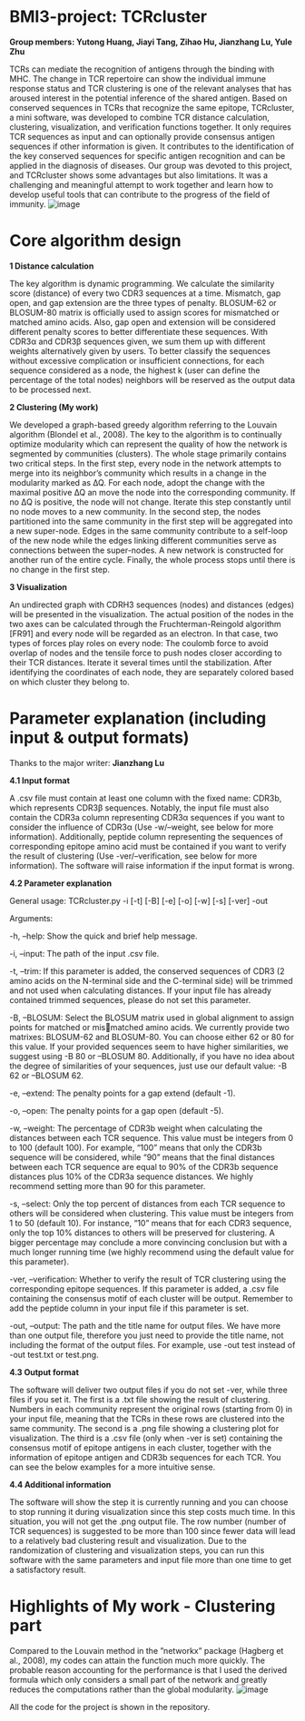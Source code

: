 # BMI3-project: **TCRcluster**
**Group members: Yutong Huang, Jiayi Tang, Zihao Hu, Jianzhang Lu, Yule Zhu**

TCRs can mediate the recognition of antigens through the binding with MHC. The change in TCR repertoire can show the individual immune response status and TCR clustering is one of the relevant analyses that has aroused interest in the potential inference of the shared antigen. Based on conserved sequences in TCRs that recognize the same epitope, TCRcluster, a mini software, was developed to combine TCR distance calculation, clustering, visualization, and verification functions together. It only requires TCR sequences as input and can optionally provide consensus antigen sequences if other information is given. It contributes to the identification of the key conserved sequences for specific antigen recognition and can be applied in the diagnosis of diseases. Our group was devoted to this project, and TCRcluster shows some advantages but also limitations. It was a challenging and meaningful attempt to work together and learn how to develop useful tools that can contribute to the progress of the field of immunity.
![image](https://github.com/HuangYutong2021/BMI3-project/assets/79962064/490a2052-6c96-44ad-97d3-85b6fd41368d)

# Core algorithm design
**1 Distance calculation**

The key algorithm is dynamic programming. We calculate the similarity score (distance) of every two CDR3 sequences at a time. Mismatch, gap open, and gap extension are the three types of penalty. BLOSUM-62 or BLOSUM-80 matrix is officially used to assign scores for mismatched or matched amino acids. Also, gap open and extension will be considered different penalty scores to better differentiate these sequences. With CDR3α and CDR3β sequences given, we sum them up with different weights alternatively given by users. To better classify the sequences without excessive complication or insufficient connections, for each sequence considered as a node, the highest k (user can define the percentage of the total nodes) neighbors will be reserved as the output data to be processed next.

**2 Clustering (My work)**

We developed a graph-based greedy algorithm referring to the Louvain algorithm (Blondel et al., 2008). The key to the algorithm is to continually optimize modularity which can represent the quality of how the network is segmented by communities (clusters). The whole stage primarily contains two critical steps. In the first step, every node in the network attempts to merge into its neighbor’s community which results in a change in the modularity marked as ∆Q. For each node, adopt the change with the maximal positive ∆Q an move the node into the corresponding community. If no ∆Q is positive, the node will not change. Iterate this step constantly until no node moves to a new community. In the second step, the nodes partitioned into the same community in the first step will be aggregated into a new super-node. Edges in the same community contribute to a self-loop of the new node while the edges linking different communities serve as connections between the super-nodes. A new network is constructed for another run of the entire cycle. Finally, the whole process stops until there is no change in the first step.

**3 Visualization**

An undirected graph with CDRH3 sequences (nodes) and distances (edges) will be presented in the visualization. The actual position of the nodes in the two axes can be calculated through the Fruchterman-Reingold algorithm [FR91] and every node will be regarded as an electron. In that case, two types of forces play roles on every node: The coulomb force to avoid overlap of nodes and the tensile force to push nodes closer according to their TCR distances. Iterate it several times until the stabilization. After identifying the coordinates of each node, they are separately colored based on which cluster they belong to.

# Parameter explanation (including input & output formats)
Thanks to the major writer: **Jianzhang Lu**

**4.1 Input format**

A .csv file must contain at least one column with the fixed name: CDR3b, which represents CDR3β sequences. Notably, the input file must also contain the CDR3a column representing CDR3α sequences if you want to consider the influence of CDR3α (Use -w/–weight, see below for more information). Additionally, peptide column representing the sequences of corresponding epitope amino acid must be contained if you want to verify the result of clustering (Use -ver/–verification, see below for more information). The software will raise information if the input format is wrong.

**4.2 Parameter explanation**

General usage: TCRcluster.py -i [-t] [-B] [-e] [-o] [-w] [-s] [-ver] -out

Arguments:

-h, –help: Show the quick and brief help message.

-i, –input: The path of the input .csv file.

-t, –trim: If this parameter is added, the conserved sequences of CDR3 (2 amino acids on the N-terminal side and the C-terminal side) will be trimmed and not used when calculating distances. If your input file has already contained trimmed sequences, please do not set this parameter.

-B, –BLOSUM: Select the BLOSUM matrix used in global alignment to assign points for matched or mis￾matched amino acids. We currently provide two matrixes: BLOSUM-62 and BLOSUM-80. You can choose either 62 or 80 for this value. If your provided sequences seem to have higher similarities, we suggest using -B 80 or –BLOSUM 80. Additionally, if you have no idea about the degree of similarities of your sequences, just use our default value: -B 62 or –BLOSUM 62.

-e, –extend: The penalty points for a gap extend (default -1).

-o, –open: The penalty points for a gap open (default -5).

-w, –weight: The percentage of CDR3b weight when calculating the distances between each TCR sequence. This value must be integers from 0 to 100 (default 100). For example, “100” means that only the CDR3b sequence will be considered, while “90” means that the final distances between each TCR sequence are equal to 90% of the CDR3b sequence distances plus 10% of the CDR3a sequence distances. We highly recommend setting more than 90 for this parameter.

-s, –select: Only the top percent of distances from each TCR sequence to others will be considered when clustering. This value must be integers from 1 to 50 (default 10). For instance, “10” means that for each CDR3 sequence, only the top 10% distances to others will be preserved for clustering. A bigger percentage may conclude a more convincing conclusion but with a much longer running time (we highly recommend using the default value for this parameter).

-ver, –verification: Whether to verify the result of TCR clustering using the corresponding epitope sequences. If this parameter is added, a .csv file containing the consensus motif of each cluster will be output. Remember to add the peptide column in your input file if this parameter is set.

-out, –output: The path and the title name for output files. We have more than one output file, therefore you just need to provide the title name, not including the format of the output files. For example, use -out test instead of -out test.txt or test.png.

**4.3 Output format**

The software will deliver two output files if you do not set -ver, while three files if you set it. The first is a .txt file showing the result of clustering. Numbers in each community represent the original rows (starting from 0) in your input file, meaning that the TCRs in these rows are clustered into the same community. The second is a .png file showing a clustering plot for visualization. The third is a .csv file (only when -ver is set) containing the consensus motif of epitope antigens in each cluster, together with the information of epitope antigen and CDR3b sequences for each TCR. You can see the below examples for a more intuitive sense.

**4.4 Additional information**

The software will show the step it is currently running and you can choose to stop running it during visualization since this step costs much time. In this situation, you will not get the .png output file. The row number (number of TCR sequences) is suggested to be more than 100 since fewer data will lead to a relatively bad clustering result and visualization. Due to the randomization of clustering and visualization steps, you can run this software with the same parameters and input file more than one time to get a satisfactory result.


# Highlights of My work - Clustering part

Compared to the Louvain method in the ”networkx” package (Hagberg et al., 2008), my codes can attain the function much more quickly. The probable reason accounting for the performance is that I used the derived formula which only considers a small part of the network and greatly reduces the computations rather than the global modularity.
![image](https://github.com/HuangYutong2021/BMI3-project/assets/79962064/0d5dc266-783e-4c1f-b96a-37199ccba0f6)


All the code for the project is shown in the repository.
